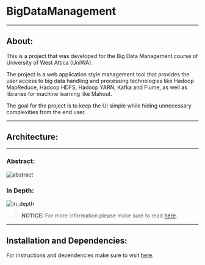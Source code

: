 # BigDataManagement

---

## About:
This is a project that was developed for the Big Data Management course of University of West Attica (UniWA).

The project is a web application style management tool that provides the user access to big data handling and processing technologies like Hadoop MapReduce, Hadoop HDFS, Hadoop YARN, Kafka and Flume, as well as libraries for machine learning like Mahout.

The goal for the project is to keep the UI simple while hiding unnecessary complexities from the end user.

---


## Architecture:

---

### Abstract:

![abstract](https://user-images.githubusercontent.com/79098484/178217798-9d7b5053-3400-45f4-bc6e-198f540f106c.png)


### In Depth:

![in_depth](https://user-images.githubusercontent.com/79098484/178217930-cbd0050e-444c-4a0b-a123-7f781cc46c50.png)

> **NOTICE:** For more information please make sure to read [here](docs/application.md).

---

## Installation and Dependencies:

For instructions and dependencies make sure to visit [here](docs/).
